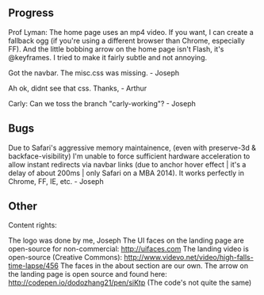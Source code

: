 ## Progress

Prof Lyman: The home page uses an mp4 video. If you want, I can create a fallback ogg (if you're using a different browser than Chrome, especially FF). And the little bobbing arrow on the home page isn't Flash, it's @keyframes. I tried to make it fairly subtle and not annoying.

Got the navbar. The misc.css was missing. - Joseph

Ah ok, didnt see that css. Thanks, - Arthur

Carly: Can we toss the branch "carly-working"? - Joseph

## Bugs

Due to Safari's aggressive memory maintainence, (even with preserve-3d & backface-visibility) I'm unable to force sufficient hardware acceleration to allow instant redirects via navbar links (due to anchor hover effect | it's a delay of about 200ms | only Safari on a MBA 2014). It works perfectly in Chrome, FF, IE, etc. - Joseph




## Other


Content rights:

The logo was done by me, Joseph
The UI faces on the landing page are open-source for non-commercial: http://uifaces.com
The landing video is open-source (Creative Commons): http://www.videvo.net/video/high-falls-time-lapse/456
The faces in the about section are our own.
The arrow on the landing page is open source and found here: http://codepen.io/dodozhang21/pen/siKtp (The code's not quite the same)

